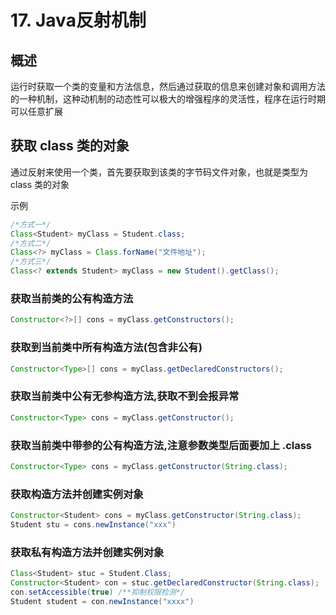 # 17. Java反射机制

## 概述

运行时获取一个类的变量和方法信息，然后通过获取的信息来创建对象和调用方法的一种机制，这种动机制的动态性可以极大的增强程序的灵活性，程序在运行时期可以任意扩展

## 获取 class 类的对象

通过反射来使用一个类，首先要获取到该类的字节码文件对象，也就是类型为 class 类的对象

示例

```java
/*方式一*/
Class<Student> myClass = Student.class; 
/*方式二*/
Class<?> myClass = Class.forName("文件地址");
/*方式三*/
Class<? extends Student> myClass = new Student().getClass(); 
```

### 获取当前类的公有构造方法

```java
Constructor<?>[] cons = myClass.getConstructors();
```

### 获取到当前类中所有构造方法(包含非公有)

```java
Constructor<Type>[] cons = myClass.getDeclaredConstructors();
```

### 获取当前类中公有无参构造方法,获取不到会报异常

```java
Constructor<Type> cons = myClass.getConstructor();
```

### 获取当前类中带参的公有构造方法,注意参数类型后面要加上 .class

```java
Constructor<Type> cons = myClass.getConstructor(String.class);
```

### 获取构造方法并创建实例对象

```java
Constructor<Student> cons = myClass.getConstructor(String.class);
Student stu = cons.newInstance("xxx")
```

### 获取私有构造方法并创建实例对象

```java
Class<Student> stuc = Student.Class;
Constructor<Student> con = stuc.getDeclaredConstructor(String.class);
con.setAccessible(true) /**抑制权限检测*/
Student student = con.newInstance("xxxx")
```

